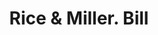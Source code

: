 ---
doi: 10.7916/D87Q09HW
date_other: '1880'
date_other_textual: 1880-1889
form: printed ephemera
genre:
- Invoices
name:
- Rice & Miller
object_in_context_url: https://biggert.cul.columbia.edu/items/view/ave_biggert_00577
subject_hierarchical_geographic:
- Bangor, Maine, United States
subject_name:
- Rice & Miller
title: Rice & Miller. Bill
sort_title: Rice & Miller. Bill
call_number: ave_biggert_00577
coordinates:
- 44.8,-68.8
pid: ave_biggert_00577
identifiers: ave_biggert_00577
thumbnail: https://derivativo-2.library.columbia.edu/iiif/2/ldpd:343530/full/!256,256/0/native.jpg
permalink: "/biggert/ave_biggert_00577/"
layout: iiif-image-page
---